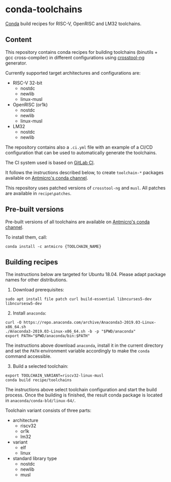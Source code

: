 # conda-toolchains

[Conda](https://anaconda.org) build recipes for RISC-V, OpenRISC and LM32 toolchains.

## Content

This repository contains conda recipes for building toolchains
(binutils + gcc cross-compiler) in different configurations using
[crosstool-ng](https://github.com/crosstool-ng/crosstool-ng) generator.

Currently supported target architectures and configurations are:
* RISC-V 32-bit
    * nostdc
    * newlib
    * linux-musl
* OpenRISC (or1k)
    * nostdc
    * newlib
    * linux-musl
* LM32
    * nostdc
    * newlib

The repository contains also a `.ci.yml` file with an example of a CI/CD
configuration that can  be used to automatically generate the toolchains.

The CI system used is based on [GitLab CI](https://docs.gitlab.com/ee/ci/).

It follows the instructions described below, to create `toolchain-*` packages available on [Antmicro's conda channel](https://anaconda.org/antmicro/repo).

This repository uses patched versions of `crosstool-ng` and `musl`.
All patches are available in `recipe\patches`.

## Pre-built versions

Pre-built versions of all toolchains are available on [Antmicro's conda channel](https://anaconda.org/antmicro/repo).

To install them, call:

```
conda install -c antmicro {TOOLCHAIN_NAME}
```

## Building recipes

The instructions below are targeted for Ubuntu 18.04.
Please adapt package names for other distributions.

1. Download prerequisites:

```
sudo apt install file patch curl build-essential libncurses5-dev libncursesw5-dev
```

2. Install `anaconda`:

```
curl -O https://repo.anaconda.com/archive/Anaconda3-2019.03-Linux-x86_64.sh
./Anaconda3-2019.03-Linux-x86_64.sh -b -p "$PWD/anaconda"
export PATH="$PWD/anaconda/bin:$PATH"
```

The instructions above download `anaconda`, install it in the current directory
and set the `PATH` environment variable accordingly to make the `conda` command accessible.

3. Build a selected toolchain:

```
export TOOLCHAIN_VARIANT=riscv32-linux-musl
conda build recipe/toolchains
```

The instructions above select toolchain configuration and start the build process.
Once the building is finished, the result conda package is located in `anaconda/conda-bld/linux-64/`.

Toolchain variant consists of three parts:
* architecture
    * riscv32
    * or1k
    * lm32
* variant
    * elf
    * linux
* standard library type
    * nostdc
    * newlib
    * musl
